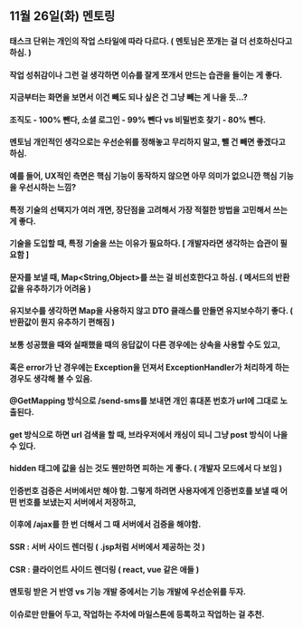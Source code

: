 11월 26일(화) 멘토링
----------------------------------------------------------

#### 태스크 단위는 개인의 작업 스타일에 따라 다르다. ( 멘토님은 쪼개는 걸 더 선호하신다고 하심. )
#### 작업 성취감이나 그런 걸 생각하면 이슈를 잘게 쪼개서 만드는 습관을 들이는 게 좋다.
#### 지금부터는 화면을 보면서 이건 빼도 되나 싶은 건 그냥 빼는 게 나을 듯...?
#### 조직도 - 100% 뺀다, 소셜 로그인 - 99% 뺀다 vs 비밀번호 찾기 - 80% 뺀다.
#### 멘토님 개인적인 생각으로는 우선순위를 정해놓고 무리하지 말고, 뺄 건 빼면 좋겠다고 하심.
#### 예를 들어, UX적인 측면은 핵심 기능이 동작하지 않으면 아무 의미가 없으니깐 핵심 기능을 우선시하는 느낌?
#### 특정 기술의 선택지가 여러 개면, 장단점을 고려해서 가장 적절한 방법을 고민해서 쓰는 게 좋다.
#### 기술을 도입할 때, 특정 기술을 쓰는 이유가 필요하다. [ 개발자라면 생각하는 습관이 필요함 ]
#### 문자를 보낼 때, Map<String,Object>를 쓰는 걸 비선호한다고 하심. ( 메서드의 반환값을 유추하기가 어려움 ) 
#### 유지보수를 생각하면 Map을 사용하지 않고 DTO 클래스를 만들면 유지보수하기 좋다. ( 반환값이 뭔지 유추하기 편해짐 )
#### 보통 성공했을 때와 실패했을 때의 응답값이 다른 경우에는 상속을 사용할 수도 있고, 
#### 혹은 error가 난 경우에는 Exception을 던져서 ExceptionHandler가 처리하게 하는 경우도 생각해 볼 수 있음.
#### @GetMapping 방식으로 /send-sms를 보내면 개인 휴대폰 번호가 url에 그대로 노출된다. 
#### get 방식으로 하면 url 검색을 할 때, 브라우저에서 캐싱이 되니 그냥 post 방식이 나을 수 있다.
#### hidden 태그에 값을 심는 것도 웬만하면 피하는 게 좋다. ( 개발자 모드에서 다 보임 )
#### 인증번호 검증은 서버에서만 해야 함. 그렇게 하려면 사용자에게 인증번호를 보낼 때 어떤 번호를 보냈는지 서버에서 저장하고,
#### 이후에 /ajax를 한 번 더해서 그 때 서버에서 검증을 해야함.
#### SSR : 서버 사이드 렌더링 ( .jsp처럼 서버에서 제공하는 것 )
#### CSR : 클라이언트 사이드 렌더링 ( react, vue 같은 애들 )
#### 멘토링 받은 거 반영 vs 기능 개발 중에서는 기능 개발에 우선순위를 두자.
#### 이슈로만 만들어 두고, 작업하는 주차에 마일스톤에 등록하고 작업하는 걸 추천.
